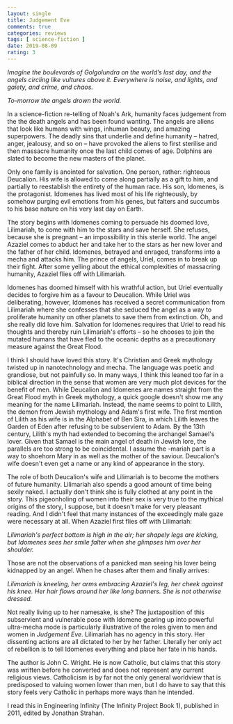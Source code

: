 ```yaml
---
layout: single
title: Judgement Eve
comments: true
categories: reviews
tags: [ science-fiction ]
date: 2019-08-09
rating: 3
---
```


*Imagine the boulevards of Golgolundra on the world’s last day, and the angels circling like vultures above it. Everywhere is noise, and lights, and gaiety, and crime, and chaos.*

*To-morrow the angels drown the world.*

In a science-fiction re-telling of Noah's Ark, humanity faces judgement from the the death angels and has been found wanting. The angels are aliens that look like humans with wings, inhuman beauty, and amazing superpowers. The deadly sins that underlie and define humanity &ndash; hatred, anger, jealousy, and so on &ndash; have provoked the aliens to first sterilise and then massacre humanity once the last child comes of age. Dolphins are slated to become the new masters of the planet.

Only one family is anointed for salvation. One person, rather: righteous Deucalion. His wife is allowed to come along partially as a gift to him, and partially to reestablish the entirety of the human race. His son, Idomenes, is the protagonist. Idomenes has lived most of his life righteously, by somehow purging evil emotions from his genes, but falters and succumbs to his base nature on his very last day on Earth.

The story begins with Idomenes coming to persuade his doomed love, Lilimariah, to come with him to the stars and save herself. She refuses, because she is pregnant &ndash; an impossibility in this sterile world. The angel Azaziel comes to abduct her and take her to the stars as her new lover and the father of her child. Idomenes, betrayed and enraged, transforms into a mecha and attacks him. The prince of angels, Uriel, comes in to break up their fight. After some yelling about the ethical complexities of massacring humanity, Azaziel flies off with Lilimariah. 

Idomenes has doomed himself with his wrathful action, but Uriel eventually decides to forgive him as a favour to Deucalion. While Uriel was deliberating, however, Idomenes has received a secret communication from Lilimariah where she confesses that she seduced the angel as a way to proliferate humanity on other planets to save them from extinction. Oh, and she really did love him. Salvation for Idomenes requires that Uriel to read his thoughts and thereby ruin Lilimariah's efforts &ndash; so he chooses to join the mutated humans that have fled to the oceanic depths as a precautionary measure against the Great Flood.

I think I should have loved this story. It's Christian and Greek mythology twisted up in nanotechnology and mecha. The language was poetic and grandiose, but not painfully so. In many ways, I think this leaned too far in a biblical direction in the sense that women are very much plot devices for the benefit of men. While Deucalion and Idomenes are names straight from the Great Flood myth in Greek mythology, a quick google doesn't show me any meaning for the name Lilimariah. Instead, the name seems to point to Lilith, the demon from Jewish mythology and Adam's first wife. The first mention of Lilith as his wife is in the Alphabet of Ben Sira, in which Lilith leaves the Garden of Eden after refusing to be subservient to Adam. By the 13th century, Lilith's myth had extended to becoming the archangel Samael's lover. Given that Samael is the main angel of death in Jewish lore, the parallels are too strong to be coincidental. I assume the -mariah part is a way to shoehorn Mary in as well as the mother of the saviour. Deucalion's wife doesn't even get a name or any kind of appearance in the story.

The role of both Deucalion's wife and Lilimariah is to become the mothers of future humanity. Lilimariah also spends a good amount of time being sexily naked. I actually don't think she is fully clothed at any point in the story. This pigeonholing of women into their sex is very true to the mythical origins of the story, I suppose, but it doesn't make for very pleasant reading. And I didn't feel that many instances of the exceedingly male gaze were necessary at all. When Azaziel first flies off with Lilimariah:

*Lilimariah's perfect bottom is high in the air; her shapely legs are kicking, but Idomenes sees her smile falter when she glimpses him over her shoulder.*

Those are not the observations of a panicked man seeing his lover being kidnapped by an angel. When he chases after them and finally arrives:

*Lilimariah is kneeling, her arms embracing Azaziel's leg, her cheek against his knee. Her hair flows around her like long banners. She is not otherwise dressed.*

Not really living up to her namesake, is she? The juxtaposition of this subservient and vulnerable pose with Idomene gearing up into powerful ultra-mecha mode is particularly illustrative of the roles given to men and women in *Judgement Eve*. Lilimariah has no agency in this story. Her dissenting actions are all dictated to her by her father. Literally her only act of rebellion is to tell Idomenes everything and place her fate in his hands. 

The author is John C. Wright. He is now Catholic, but claims that this story was written before he converted and does not represent any current religious views. Catholicism is by far not the only general worldview that is predisposed to valuing women lower than men, but I do have to say that this story feels very Catholic in perhaps more ways than he intended.

I read this in Engineering Infinity (The Infinity Project Book 1), published in 2011, edited by Jonathan Strahan.